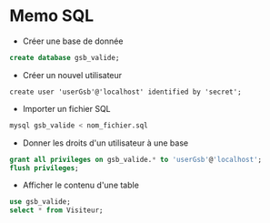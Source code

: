 # Memo SQL
- Créer une base de donnée
````sql
create database gsb_valide;
````
- Créer un nouvel utilisateur
````
create user 'userGsb'@'localhost' identified by 'secret';
````
- Importer un fichier SQL
````bash
mysql gsb_valide < nom_fichier.sql
````
- Donner les droits d'un utilisateur à une base
````sql
grant all privileges on gsb_valide.* to 'userGsb'@'localhost';
flush privileges;
````
- Afficher le contenu d'une table
````sql
use gsb_valide;
select * from Visiteur;
````
